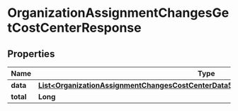 

# OrganizationAssignmentChangesGetCostCenterResponse


## Properties

| Name | Type | Description | Notes |
|------------ | ------------- | ------------- | -------------|
|**data** | [**List&lt;OrganizationAssignmentChangesCostCenterData5aabf8e28cb3100010a999db2700024e&gt;**](OrganizationAssignmentChangesCostCenterData5aabf8e28cb3100010a999db2700024e.md) |  |  [optional] |
|**total** | **Long** |  |  [optional] |




